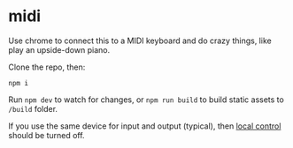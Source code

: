 # midi

Use chrome to connect this to a MIDI keyboard and do crazy things, like play an upside-down piano.

Clone the repo, then:

`npm i`

Run `npm dev` to watch for changes, or `npm run build` to build static assets to `/build` folder.

If you use the same device for input and output (typical), then [local control](https://google.com/search?q=midi+local+control) should be turned off.
